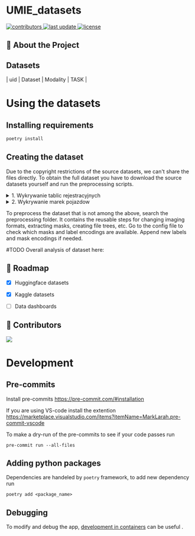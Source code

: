 # UMIE_datasets

<!-- Badges -->
<p>
  <a href="https://github.com/kasperserzysko/carClasificatorgraphs/contributors">
    <img src="https://img.shields.io/github/contributors/kasperserzysko/carClasificator" alt="contributors" />
  </a>
  <a href="">
    <img src="https://img.shields.io/github/last-commit/kasperserzysko/carClasificator" alt="last update" />
  </a>
  <a href="https://creativecommons.org/licenses/by-nc-sa/4.0/">
    <img src="https://img.shields.io/badge/License-CC%20BY--NC--SA%204.0-lightgrey.svg" alt="license" />
  </a>

</p>

<!-- Table of Contents -->


<!-- About the Project -->
## 🤩 About the Project





## Datasets
| uid | Dataset | Modality | TASK |



# **Using the datasets**
## Installing requirements
```bash
poetry install
```
## Creating the dataset
Due to the copyright restrictions of the source datasets, we can't share the files directly. To obtain the full dataset you have to download the source datasets yourself and run the preprocessing scripts.

<details>
  <summary>1. Wykrywanie tablic rejestracyjnych</summary>

**5. Wykrywanie tablic rejestracyjnych**
  1. Przejdz na [Car number plates dataset](https://huggingface.co/datasets/keremberke/license-plate-object-detection) strona HugginFace.
  2. Zaloguj sie na swoje konto.
  3. Pobierz zbior danych.
  4. Wypakuj `archive.zip`.

</details>

<details>
  <summary>2. Wykrywanie marek pojazdow</summary>

**2.Wykrywanie marek pojazdow **
  1. Przejdz na [20 car brands photos dataset](https://www.kaggle.com/datasets/alirezaatashnejad/over-20-car-brands-dataset) strona Kaggle .
  2. Zaloguj sie na swoje konto Kaggle.
  3. Pobierz zbior do folderu glownego.
  4. Wypakuj `over-20-car-brands-dataset.zip` uzyj do tego pliku car-clasificator/datasets/car_brands.py.

</details>


To preprocess the dataset that is not among the above, search the preprocessing folder. It contains the reusable steps for changing imaging formats, extracting masks, creating file trees, etc. Go to the config file to check which masks and label encodings are available. Append new labels and mask encodings if needed.

#TODO
Overall analysis of dataset here:


## 🎯 Roadmap
- [x]  Huggingface datasets
- [x] Kaggle datasets
- [ ] Data dashboards


<!-- Contributing -->
## :wave: Contributors

<a href="https://github.com/kasperserzysko/carClasificatorgraphs/contributors">
  <img src="https://contrib.rocks/image?repo=kasperserzysko/carClasificatorgraphs" />
</a>


# Development
## Pre-commits
Install pre-commits
https://pre-commit.com/#installation

If you are using VS-code install the extention https://marketplace.visualstudio.com/items?itemName=MarkLarah.pre-commit-vscode

To make a dry-run of the pre-commits to see if your code passes run
```
pre-commit run --all-files
```


## Adding python packages
Dependencies are handeled by `poetry` framework, to add new dependency run
```
poetry add <package_name>
```

## Debugging

To modify and debug the app, [development in containers](https://davidefiocco.github.io/debugging-containers-with-vs-code) can be useful .
